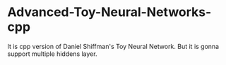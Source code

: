 # Advanced-Toy-Neural-Networks-cpp
It is cpp version of Daniel Shiffman's Toy Neural Network. But it is gonna support multiple hiddens layer.
